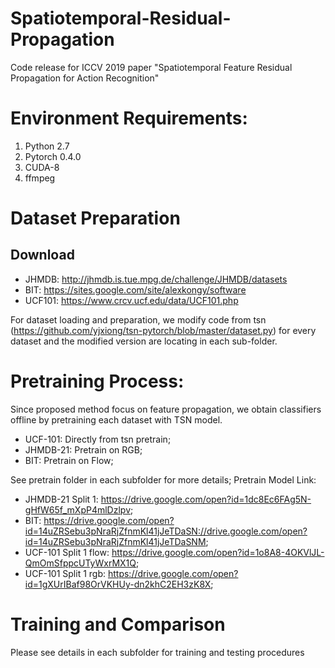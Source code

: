 # Spatiotemporal-Residual-Propagation
Code release for ICCV 2019 paper "Spatiotemporal Feature Residual Propagation for Action Recognition" 

# Environment Requirements:
1. Python 2.7
2. Pytorch 0.4.0
3. CUDA-8
4. ffmpeg

# Dataset Preparation
## Download
- JHMDB: http://jhmdb.is.tue.mpg.de/challenge/JHMDB/datasets
- BIT: https://sites.google.com/site/alexkongy/software
- UCF101: https://www.crcv.ucf.edu/data/UCF101.php

For dataset loading and preparation, we modify code from tsn (https://github.com/yjxiong/tsn-pytorch/blob/master/dataset.py) for every dataset and the modified version are locating in each sub-folder.


# Pretraining Process:
Since proposed method focus on feature propagation, we obtain classifiers offline by pretraining each dataset with TSN model.
- UCF-101: Directly from tsn pretrain;
- JHMDB-21: Pretrain on RGB;
- BIT: Pretrain on Flow;

See pretrain folder in each subfolder for more details; Pretrain Model Link:
- JHMDB-21 Split 1: https://drive.google.com/open?id=1dc8Ec6FAg5N-gHfW65f_mXpP4mlDzlpv;
- BIT: https://drive.google.com/open?id=14uZRSebu3pNraRjZfnmKl41jJeTDaSN://drive.google.com/open?id=14uZRSebu3pNraRjZfnmKl41jJeTDaSNM; 
- UCF-101 Split 1 flow: https://drive.google.com/open?id=1o8A8-4OKVlJL-QmOmSfppcUTyWxrMX1Q;
- UCF-101 Split 1 rgb: https://drive.google.com/open?id=1gXUrIBaf98OrVKHUy-dn2khC2EH3zK8X;

# Training and Comparison
Please see details in each subfolder for training and testing procedures
